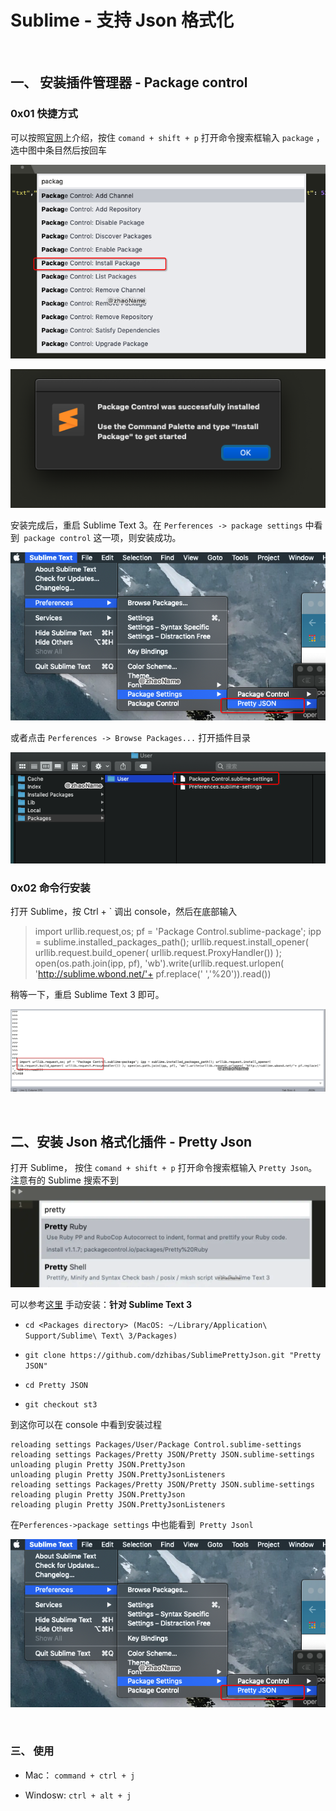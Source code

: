 
# Sublime - 支持 Json 格式化

<br>

## 一、 安装插件管理器 - Package control


### 0x01 快捷方式

可以按照[官网](https://packagecontrol.io/installation#Manual)上介绍，按住 `comand + shift + p` 打开命令搜索框输入 `package` ，选中图中条目然后按回车

![](../../Images/Tools/sublime/sublime_formatter_json_01.png)

![](../../Images/Tools/sublime/sublime_formatter_json_02.png)

安装完成后，重启 Sublime Text 3。在 `Perferences -> package settings` 中看到` package control` 这一项，则安装成功。

![](../../Images/Tools/sublime/sublime_formatter_json_03.png)

或者点击 `Perferences -> Browse Packages...` 打开插件目录

![](../../Images/Tools/sublime/sublime_formatter_json_04.png)


### 0x02 命令行安装

打开 Sublime，按 Ctrl + `  调出 console，然后在底部输入

> import urllib.request,os; pf = 'Package Control.sublime-package'; ipp = sublime.installed_packages_path(); urllib.request.install_opener( urllib.request.build_opener( urllib.request.ProxyHandler()) ); 
open(os.path.join(ipp, pf), 'wb').write(urllib.request.urlopen( 'http://sublime.wbond.net/'+ pf.replace(' ','%20')).read())

稍等一下，重启 Sublime Text 3 即可。

![](../../Images/Tools/sublime/sublime_formatter_json_05.png)

<br>

## 二、安装 Json 格式化插件 - Pretty Json


打开 Sublime， 按住 `comand + shift + p` 打开命令搜索框输入 `Pretty Json`。注意有的 Sublime 搜索不到
![](../../Images/Tools/sublime/sublime_formatter_json_06.png)

可以参考[这里](https://github.com/dzhibas/SublimePrettyJson) 手动安装：**针对 Sublime Text 3**

- `cd <Packages directory> (MacOS: ~/Library/Application\ Support/Sublime\ Text\ 3/Packages) `

- `git clone https://github.com/dzhibas/SublimePrettyJson.git "Pretty JSON" `

- `cd Pretty JSON`

- `git checkout st3`

到这你可以在 console 中看到安装过程

```
reloading settings Packages/User/Package Control.sublime-settings
reloading settings Packages/Pretty JSON/Pretty JSON.sublime-settings
unloading plugin Pretty JSON.PrettyJson
unloading plugin Pretty JSON.PrettyJsonListeners
reloading settings Packages/Pretty JSON/Pretty JSON.sublime-settings
reloading plugin Pretty JSON.PrettyJson
reloading plugin Pretty JSON.PrettyJsonListeners
```

在`Perferences->package settings` 中也能看到` Pretty Jsonl` 

![](../../Images/Tools/sublime/sublime_formatter_json_03.png)

<br>

### 三、 使用

- Mac： `command + ctrl + j`

- Windosw: `ctrl + alt + j`

<br>

<br>